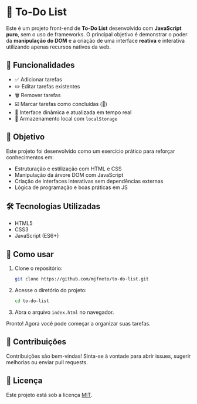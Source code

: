 # 📝 To-Do List

Este é um projeto front-end de **To-Do List** desenvolvido com **JavaScript puro**, sem o uso de frameworks. O principal objetivo é demonstrar o poder da **manipulação do DOM** e a criação de uma interface **reativa** e interativa utilizando apenas recursos nativos da web.

## 🚀 Funcionalidades

* ✅ Adicionar tarefas
* ✏️ Editar tarefas existentes
* 🗑️ Remover tarefas
* ☑️ Marcar tarefas como concluídas (🚧)
* 🔄 Interface dinâmica e atualizada em tempo real
* 💾 Armazenamento local com `localStorage`

## 🎯 Objetivo

Este projeto foi desenvolvido como um exercício prático para reforçar conhecimentos em:

* Estruturação e estilização com HTML e CSS
* Manipulação da árvore DOM com JavaScript
* Criação de interfaces interativas sem dependências externas
* Lógica de programação e boas práticas em JS

## 🛠️ Tecnologias Utilizadas

* HTML5
* CSS3
* JavaScript (ES6+)

## 📌 Como usar

1. Clone o repositório:

   ```bash
   git clone https://github.com/mjfneto/to-do-list.git
   ```

2. Acesse o diretório do projeto:

   ```bash
   cd to-do-list
   ```

3. Abra o arquivo `index.html` no navegador.

Pronto! Agora você pode começar a organizar suas tarefas.

## 🤝 Contribuições

Contribuições são bem-vindas! Sinta-se à vontade para abrir issues, sugerir melhorias ou enviar pull requests.

## 📄 Licença

Este projeto está sob a licença [MIT](LICENSE).
